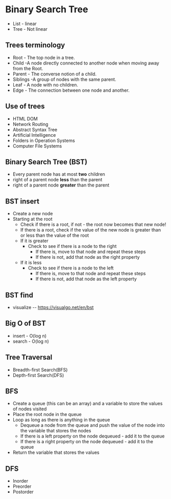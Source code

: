 # Binary Search Tree
* List - linear
* Tree - Not linear

## Trees terminology
* Root - The top node in a tree.
* Child -A node directly connected to another node when moving away from the Root.
* Parent - The converse notion of a child.
* Siblings -A group of nodes with the same parent.
* Leaf - A node with no children.
* Edge - The connection between one node and another.

## Use of trees
* HTML DOM
* Network Routing
* Abstract Syntax Tree
* Artificial Intelligence
* Folders in Operation Systems
* Computer File Systems

## Binary Search Tree (BST)
* Every parent node has at most **two** children
* right of a parent node **less** than the parent
* right of a parent node **greater** than the parent

## BST insert
* Create a new node
* Starting at the root
    * Check if there is a root, if not - the root now becomes that new node!
    * If there is a root, check if the value of the new node is greater than or less than the value of the root
    * If it is greater 
        * Check to see if there is a node to the right
            * If there is, move to that node and repeat these steps
            * If there is not, add that node as the right property
    * If it is less
        * Check to see if there is a node to the left
            * If there is, move to that node and repeat these steps
            * If there is not, add that node as the left property

## BST find
* visualize -- https://visualgo.net/en/bst

## Big O of BST
* insert - O(log n)
* search - O(log n)

## Tree Traversal
* Breadth-first Search(BFS)
* Depth-first Search(DFS)

## BFS
* Create a queue (this can be an array) and a variable to store the values of nodes visited
* Place the root node in the queue
* Loop as long as there is anything in the queue
    * Dequeue a node from the queue and push the value of the node into the variable that stores the nodes
    * If there is a left property on the node dequeued - add it to the queue
    * If there is a right property on the node dequeued - add it to the queue
* Return the variable that stores the values

## DFS
* Inorder
* Preorder
* Postorder